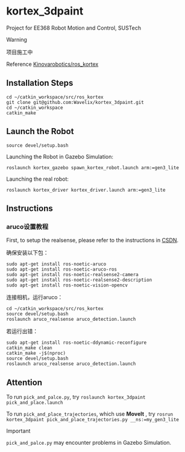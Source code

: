 # kortex_3dpaint
Project for EE368 Robot Motion and Control, SUSTech

> [!WARNING]
> 项目施工中

Reference [Kinovarobotics/ros_kortex](https://github.com/Kinovarobotics/ros_kortex)

## Installation Steps
```
cd ~/catkin_workspace/src/ros_kortex
git clone git@github.com:Wavelix/kortex_3dpaint.git
cd ~/catkin_workspace
catkin_make
```
## Launch the Robot
```
source devel/setup.bash
```
Launching the Robot in Gazebo Simulation:
```
roslaunch kortex_gazebo spawn_kortex_robot.launch arm:=gen3_lite
```
Launching the real robot:
```
roslaunch kortex_driver kortex_driver.launch arm:=gen3_lite
```

## Instructions
### aruco设置教程
First, to setup the realsense, please refer to the instructions in [CSDN](https://blog.csdn.net/wanghq2013/article/details/123325671).

确保安装以下包：
```
sudo apt-get install ros-noetic-aruco
sudo apt-get install ros-noetic-aruco-ros
sudo apt-get install ros-noetic-realsense2-camera
sudo apt-get install ros-noetic-realsense2-description
sudo apt-get install ros-noetic-vision-opencv
```

连接相机，运行aruco：
```
cd ~/catkin_workspace/src/ros_kortex
source devel/setup.bash
roslaunch aruco_realsense aruco_detection.launch
```
若运行出错：
```
sudo apt-get install ros-noetic-ddynamic-reconfigure
catkin_make clean
catkin_make -j$(nproc)
source devel/setup.bash
roslaunch aruco_realsense aruco_detection.launch
```

## Attention
To run ``pick_and_palce.py``, try ``roslaunch kortex_3dpaint pick_and_place.launch``


To run ``pick_and_place_trajectories``, which use **MoveIt** , try ``rosrun kortex_3dpaint pick_and_place_trajectories.py __ns:=my_gen3_lite``
> [!IMPORTANT]
> ``pick_and_palce.py`` may encounter problems in Gazebo Simulation.
